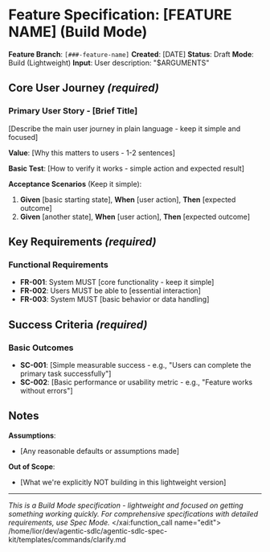 # Feature Specification: [FEATURE NAME] (Build Mode)

**Feature Branch**: `[###-feature-name]`
**Created**: [DATE]
**Status**: Draft
**Mode**: Build (Lightweight)
**Input**: User description: "$ARGUMENTS"

## Core User Journey *(required)*

<!-- Build mode focuses on one primary user journey that demonstrates the core value -->

### Primary User Story - [Brief Title]

[Describe the main user journey in plain language - keep it simple and focused]

**Value**: [Why this matters to users - 1-2 sentences]

**Basic Test**: [How to verify it works - simple action and expected result]

**Acceptance Scenarios** (Keep it simple):

1. **Given** [basic starting state], **When** [user action], **Then** [expected outcome]
2. **Given** [another state], **When** [user action], **Then** [expected outcome]

## Key Requirements *(required)*

<!-- Focus on 3-5 essential requirements that make the feature work -->

### Functional Requirements

- **FR-001**: System MUST [core functionality - keep it simple]
- **FR-002**: Users MUST be able to [essential interaction]
- **FR-003**: System MUST [basic behavior or data handling]

## Success Criteria *(required)*

<!-- 2-3 measurable outcomes focused on the core functionality -->

### Basic Outcomes

- **SC-001**: [Simple measurable success - e.g., "Users can complete the primary task successfully"]
- **SC-002**: [Basic performance or usability metric - e.g., "Feature works without errors"]

## Notes

<!-- Optional: Any assumptions or scope limitations -->

**Assumptions**:
- [Any reasonable defaults or assumptions made]

**Out of Scope**:
- [What we're explicitly NOT building in this lightweight version]

---

*This is a Build Mode specification - lightweight and focused on getting something working quickly. For comprehensive specifications with detailed requirements, use Spec Mode.*</content>
</xai:function_call name="edit">
<parameter name="filePath">/home/lior/dev/agentic-sdlc/agentic-sdlc-spec-kit/templates/commands/clarify.md